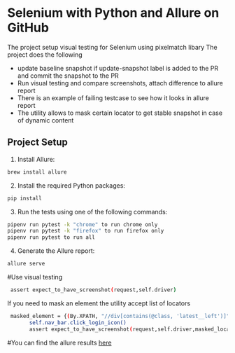 # Selenium with Python and Allure on GitHub

The project setup visual testing for Selenium using pixelmatch libary
The project does the following 
- update baseline snapshot if update-snapshot label is added to the PR and commit the snapshot to the PR
- Run visual testing and compare screenshots, attach difference to allure report
- There is an example of failing testcase to see how it looks in allure report
- The utility allows to mask certain locator to get stable snapshot in case of dynamic content

## Project Setup

1. Install Allure:
```bash
brew install allure
```
2. Install the required Python packages:
```bash
pip install
```
3. Run the tests using one of the following commands:
```bash
pipenv run pytest -k "chrome" to run chrome only
pipenv run pytest -k "firefox" to run firefox only
pipenv run pytest to run all
```
4. Generate the Allure report:
```bash
allure serve
```

#Use visual testing
```bash
 assert expect_to_have_screenshot(request,self.driver)
 ```
 If you need to mask an element the utility accept list of locators
 ```bash
  masked_element = {(By.XPATH, "//div[contains(@class, 'latest__left')]"),(By.XPATH, "//div[contains(@class, 'latest__right')]")}
        self.nav_bar.click_login_icon()
        assert expect_to_have_screenshot(request,self.driver,masked_locators=masked_element)==True    
  ``` 


#You can find the allure results [here](https://alyaothman14.github.io/selenium-python/visual/)
